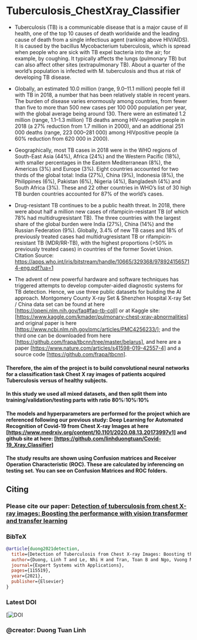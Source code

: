 # Tuberculosis_ChestXray_Classifier

* Tuberculosis (TB) is a communicable disease that is a major cause of ill health, one of the top 10 causes of death worldwide and the leading cause of death from a single infectious agent (ranking above HIV/AIDS). It is caused by the bacillus Mycobacterium tuberculosis, which is spread when people who are sick with TB expel bacteria into the air; for example, by coughing. It typically affects the lungs (pulmonary TB) but can also affect other sites (extrapulmonary TB). About a quarter of the world’s population is infected with M. tuberculosis and thus at risk of developing TB disease.
* Globally, an estimated 10.0 million (range, 9.0–11.1 million) people fell ill with TB in 2018, a number that has been relatively stable in recent years. The burden of disease varies enormously among countries, from fewer than five to more than 500 new cases per 100 000 population per year, with the global average being around 130. There were an estimated 1.2 million (range, 1.1–1.3 million) TB deaths among HIV-negative people in 2018 (a 27% reduction from 1.7 million in 2000), and an additional 251 000 deaths (range, 223 000–281 000) among HIVpositive people (a 60% reduction from 620 000 in 2000). 
* Geographically, most TB cases in 2018 were in the WHO regions of South-East Asia (44%), Africa (24%) and the Western Pacific (18%), with smaller percentages in the Eastern Mediterranean (8%), the Americas (3%) and Europe (3%). Eight countries accounted for two thirds of the global total: India (27%), China (9%), Indonesia (8%), the Philippines (6%), Pakistan (6%), Nigeria (4%), Bangladesh (4%) and South Africa (3%). These and 22 other countries in WHO’s list of 30 high TB burden countries accounted for 87% of the world’s cases.
* Drug-resistant TB continues to be a public health threat. In 2018, there were about half a million new cases of rifampicin-resistant TB (of which 78% had multidrugresistant TB). The three countries with the largest share of the global burden were India (27%), China (14%) and the Russian Federation (9%). Globally, 3.4% of new TB cases and 18% of previously treated cases had multidrugresistant TB or rifampicin-resistant TB (MDR/RR-TB), with the highest proportions (>50% in previously treated cases) in countries of the former Soviet Union. 
Citation Source: https://apps.who.int/iris/bitstream/handle/10665/329368/9789241565714-eng.pdf?ua=1

* The advent of new powerful hardware and software techniques has triggered attempts to develop computer-aided diagnostic systems for TB detection. Hence, we use three public datasets for building the AI approach. Montgomery County X-ray Set & Shenzhen Hospital X-ray Set / China data set can be found at here [https://openi.nlm.nih.gov/faq#faq-tb-coll] or at Kaggle site: [https://www.kaggle.com/kmader/pulmonary-chest-xray-abnormalities] and original paper is here [https://www.ncbi.nlm.nih.gov/pmc/articles/PMC4256233/]; and the third one can be downloaded from here [https://github.com/frapa/tbcnn/tree/master/belarus], and here are a paper [https://www.nature.com/articles/s41598-019-42557-4] and a source code [https://github.com/frapa/tbcnn].

#### Therefore, the aim of the project is to build convolutional neural networks for a classification task Chest X ray images of patients acquired Tuberculosis versus of healthy subjects.

#### In this study we used all mixed datasets, and then split them into training/validation/testing parts with ratio 80%:10%:10%

#### The models and hyperparameters are performed for the project which are referenced following our previous study: Deep Learning for Automated Recognition of Covid-19 from Chest X-ray Images at here [https://www.medrxiv.org/content/10.1101/2020.08.13.20173997v1] and github site at here: [https://github.com/linhduongtuan/Covid-19_Xray_Classifier]

#### The study results are shown using Confusion matrices and Receiver Operation Characteristic (ROC). These are calculated by inferencing on testing set. You can see on Confusion Matrices and ROC folders.

## Citing
### Please cite our paper: [Detection of tuberculosis from chest X-ray images: Boosting the performance with vision transformer and transfer learning](https://www.sciencedirect.com/science/article/pii/S0957417421009295?fbclid=IwAR3MK1Y-IQL2HD25E68fCUs3NxGsaHK3qJAtWzX_MVF9hRWe8ZcdX-5bOUQ#b0150)


### BibTeX

```bibtex
@article{duong2021detection,
  title={Detection of Tuberculosis from Chest X-ray Images: Boosting the Performance with Vision Transformer and Transfer Learning},
  author={Duong, Linh T and Le, Nhi H and Tran, Toan B and Ngo, Vuong M and Nguyen, Phuong T},
  journal={Expert Systems with Applications},
  pages={115519},
  year={2021},
  publisher={Elsevier}
}
```

### Latest DOI

[![DOI](https://doi.org/10.1016/j.eswa.2021.115519)
### @creator: Duong Tuan Linh
